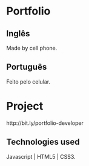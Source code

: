 # Portfolio
<h2> Inglês </h2>
<P> Made by cell phone. </p>
<h2> Português </h2>
<P> Feito pelo celular. </P>

# Project
<P> http://bit.ly/portfolio-developer </p>

<h2> Technologies used </h2>

<P> Javascript | HTML5 | CSS3. </p>
